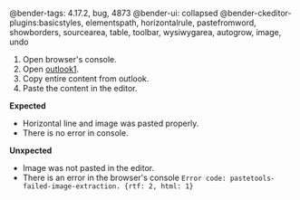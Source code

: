 @bender-tags: 4.17.2, bug, 4873
@bender-ui: collapsed
@bender-ckeditor-plugins:basicstyles, elementspath, horizontalrule, pastefromword, showborders, sourcearea, table, toolbar, wysiwygarea, autogrow, image, undo

1. Open browser's console.
2. Open [outlook1](_assets/outlook1.msg).
3. Copy entire content from outlook.
4. Paste the content in the editor.

**Expected**

* Horizontal line and image was pasted properly.
* There is no error in console.

**Unxpected**

* Image was not pasted in the editor.
* There is an error in the browser's console `Error code: pastetools-failed-image-extraction. {rtf: 2, html: 1}`
